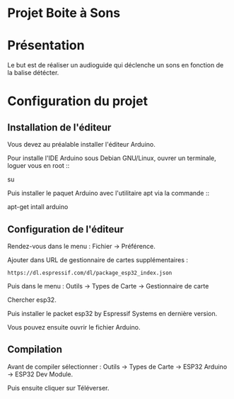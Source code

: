 # Projet Boite à Sons

# Présentation

Le but est de réaliser un audioguide qui déclenche un sons en fonction de la balise détécter.

# Configuration du projet 

## Installation de l'éditeur

Vous devez au préalable installer l'éditeur Arduino.

Pour installe l'IDE Arduino sous Debian GNU/Linux, ouvrer un terminale, loguer vous en root ::

  su

Puis installer le paquet Arduino avec l'utilitaire apt via la commande ::

  apt-get intall arduino
  
## Configuration de l'éditeur

Rendez-vous dans le menu : Fichier -> Préférence.

Ajouter dans URL de gestionnaire de cartes supplémentaires :

	https://dl.espressif.com/dl/package_esp32_index.json
	
Puis dans le menu : Outils -> Types de Carte -> Gestionnaire de carte 

Chercher esp32.

Puis installer le packet esp32 by Espressif Systems en dernière version.

Vous pouvez ensuite ouvrir le fichier Arduino.

## Compilation

Avant de compiler sélectionner : Outils -> Types de Carte -> ESP32 Arduino -> ESP32 Dev Module.

Puis ensuite cliquer sur Téléverser.

